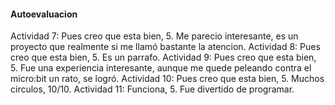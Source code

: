 #### Autoevaluacion

Actividad 7: Pues creo que esta bien, 5. Me parecio interesante, es un proyecto que realmente si me llamó bastante la atencion.
Actividad 8: Pues creo que esta bien, 5. Es un parrafo.
Actividad 9: Pues creo que esta bien, 5. Fue una experiencia interesante, aunque me quede peleando contra el micro:bit un rato, se logró.
Actividad 10: Pues creo que esta bien, 5. Muchos circulos, 10/10.
Actividad 11: Funciona, 5. Fue divertido de programar.
